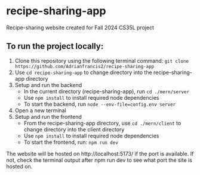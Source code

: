# recipe-sharing-app
Recipe-sharing website created for Fall 2024 CS35L project

## To run the project locally: 
1. Clone this repository using the following terminal command: `git clone https://github.com/Adrianfrancis2/recipe-sharing-app`
2. Use `cd recipe-sharing-app` to change directory into the recipe-sharing-app directory
3. Setup and run the backend
    - In the current directory (recipe-sharing-app), run `cd ./mern/server`
    - Use `npm install` to install required node dependencies
    - To start the backend, run `node --env-file=config.env server`
4. Open a new terminal
5. Setup and run the frontend
    - From the recipe-sharing-app directory, use `cd ./mern/client` to change directory into the client directory
    - Use `npm install` to install required node dependencies
    - To start the frontend, run: `npm run dev`

The website will be hosted on http://localhost:5173/ if the port is available. If not, check the terminal output after npm run dev to see what port the site is hosted on.